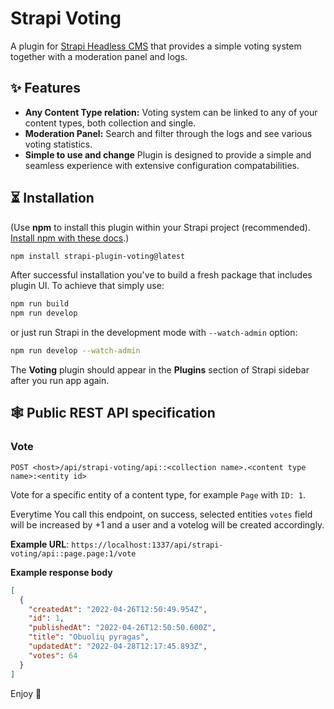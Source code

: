 # Strapi Voting

A plugin for [Strapi Headless CMS](https://github.com/strapi/strapi) that provides a simple voting system together with a moderation panel and logs.

## ✨ Features

- **Any Content Type relation:** Voting system can be linked to any of your content types, both collection and single.
- **Moderation Panel:** Search and filter through the logs and see various voting statistics.
- **Simple to use and change** Plugin is designed to provide a simple and seamless experience with extensive configuration compatabilities.

## ⏳ Installation

(Use **npm** to install this plugin within your Strapi project (recommended). [Install npm with these docs](https://docs.npmjs.com/downloading-and-installing-node-js-and-npm).)

```bash
npm install strapi-plugin-voting@latest
```

After successful installation you've to build a fresh package that includes  plugin UI. To achieve that simply use:

```bash
npm run build
npm run develop
```

or just run Strapi in the development mode with `--watch-admin` option:

```bash
npm run develop --watch-admin
```

The **Voting** plugin should appear in the **Plugins** section of Strapi sidebar after you run app again.

## 🕸️ Public REST API specification

### Vote

`POST <host>/api/strapi-voting/api::<collection name>.<content type name>:<entity id>`

Vote for a specific entity of a content type, for example `Page` with `ID: 1`.

Everytime You call this endpoint, on success, selected entities `votes` field will be increased by +1 and a user and a votelog will be created accordingly.

**Example URL**: `https://localhost:1337/api/strapi-voting/api::page.page:1/vote`

**Example response body**

```json
[
  {
    "createdAt": "2022-04-26T12:50:49.954Z",
    "id": 1,
    "publishedAt": "2022-04-26T12:50:50.600Z",
    "title": "Obuolių pyragas",
    "updatedAt": "2022-04-28T12:17:45.893Z",
    "votes": 64
  }
]
```

Enjoy 🎉